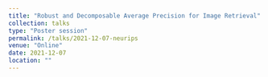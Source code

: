 ```yaml
---
title: "Robust and Decomposable Average Precision for Image Retrieval"
collection: talks
type: "Poster session"
permalink: /talks/2021-12-07-neurips
venue: "Online"
date: 2021-12-07
location: ""
---
```

